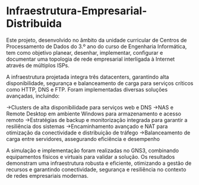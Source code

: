 # Infraestrutura-Empresarial-Distribuida
Este projeto, desenvolvido no âmbito da unidade curricular de Centros de Processamento de Dados do 3.º ano do curso de Engenharia Informática, tem como objetivo planear, desenhar, implementar, configurar e documentar uma topologia de rede empresarial interligada à Internet através de múltiplos ISPs.

A infraestrutura projetada integra três datacenters, garantindo alta disponibilidade, segurança e balanceamento de carga para serviços críticos como HTTP, DNS e FTP. Foram implementadas diversas soluções avançadas, incluindo:

->Clusters de alta disponibilidade para serviços web e DNS
->NAS e Remote Desktop em ambiente Windows para armazenamento e acesso remoto
->Estratégias de backup e monitorização integrada para garantir a resiliência dos sistemas
->Encaminhamento avançado e NAT para otimização da conectividade e distribuição de tráfego
->Balanceamento de carga entre servidores, assegurando eficiência e desempenho

A simulação e implementação foram realizadas no GNS3, combinando equipamentos físicos e virtuais para validar a solução. Os resultados demonstram uma infraestrutura robusta e eficiente, otimizando a gestão de recursos e garantindo conectividade, segurança e resiliência no contexto de redes empresariais modernas.
